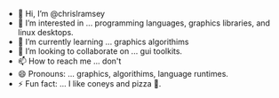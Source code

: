 - 👋 Hi, I’m @chrislramsey
- 👀 I’m interested in ... programming languages, graphics libraries, and linux desktops.
- 🌱 I’m currently learning ... graphics algorithims
- 💞️ I’m looking to collaborate on ... gui toolkits.
- 📫 How to reach me ... don't
- 😄 Pronouns: ... graphics, algorithims, language runtimes.
- ⚡ Fun fact: ... I like coneys and pizza 🤪.

<!---
chrislramsey/chrislramsey is a ✨ special ✨ repository because its `README.md` (this file) appears on your GitHub profile.
You can click the Preview link to take a look at your changes.
--->
